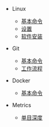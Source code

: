 - Linux

  - [基本命令](Linux/basicCommands.md)
  - [设置](Linux/settings.md)
  - [软件安装](Linux/installation.md)

- Git

  - [基本命令](Git/basicCommands.md)
  - [工作流程](Git/workflow.md)

- Docker

  - [基本命令](Docker/basicCommands.md)

- Metrics

  - [单目深度](Metrics/monoDepth.md)